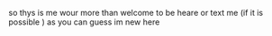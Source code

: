 so thys is me wour more than welcome to be heare or text me (if it is possible ) as you can guess im new here 
